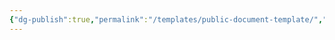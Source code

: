 ```yaml
---
{"dg-publish":true,"permalink":"/templates/public-document-template/","tags":["public"],"noteIcon":"1"}
---
```


